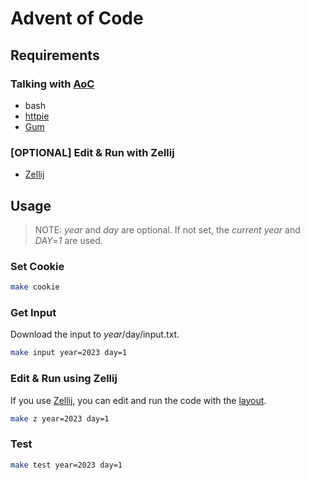 # Advent of Code

## Requirements

### Talking with [AoC](https://adventofcode.com)

- bash
- [httpie](https://github.com/httpie/cli)
- [Gum](https://github.com/charmbracelet/gum)

### [OPTIONAL] Edit & Run with Zellij

- [Zellij](https://github.com/zellij-org/zellij)

## Usage

> NOTE: *year* and *day* are optional. If not set, the *current* *year* and *DAY*=*1* are used.

### Set Cookie

```sh
make cookie
```

### Get Input

Download the input to $year/$day/input.txt.

```sh
make input year=2023 day=1
```

### Edit & Run using Zellij

If you use [Zellij](zellij-org/zellij), you can edit and run the code with the [layout](.zellij/layout.kdl).

```sh
make z year=2023 day=1
```

### Test

```sh
make test year=2023 day=1
```
